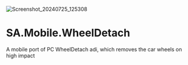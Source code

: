![Screenshot_20240725_125308](https://github.com/user-attachments/assets/15145267-7cc6-4f5b-b5e0-0f72950c15a4)
# SA.Mobile.WheelDetach
A mobile port of PC WheelDetach adi, which removes the car wheels on high impact
